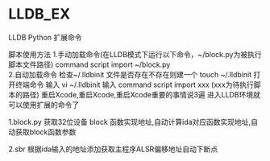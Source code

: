 # LLDB_EX
LLDB Python 扩展命令

脚本使用方法
1.手动加载命令(在LLDB模式下运行以下命令，~/block.py为被执行脚本文件路径)
	command script import ~/block.py          
2.自动加载命令
  检查~/.lldbinit 文件是否存在不存在则建一个 touch ~/.lldbinit
  打开终端命令 输入 vi ~/.lldbinit
  输入 command script import xxx      (xxx为待执行脚本的路径)
  重启Xcode,重启Xcode,重启Xcode重要的事情说3遍
  进入LLDB环境就可以使用扩展的命令了

1.block.py
  获取32位设备 block 函数实现地址,自动计算ida对应函数实现地址,自动获取block函数参数

2.sbr
  根据ida输入的地址添加获取主程序ALSR偏移地址自动下断点  